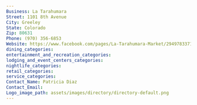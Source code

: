 ```yaml
---
Business: La Tarahumara
Street: 1101 8th Avenue
City: Greeley
State: Colorado
Zip: 80631
Phone: (970) 356-6853
Website: https://www.facebook.com/pages/La-Tarahumara-Market/294978337188545
dining_categories: 
entertainment_and_recreation_categories: 
lodging_and_event_centers_categories: 
nightlife_categories: 
retail_categories: 
service_categories: 
Contact_Name: Patricia Diaz
Contact_Email: 
Logo_image_path: assets/images/directory/directory-default.png
---
```


